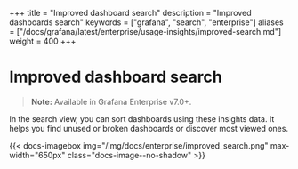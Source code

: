 +++
title = "Improved dashboard search"
description = "Improved dashboards search"
keywords = ["grafana", "search", "enterprise"]
aliases = ["/docs/grafana/latest/enterprise/usage-insights/improved-search.md"]
weight = 400
+++

# Improved dashboard search

> **Note:** Available in Grafana Enterprise v7.0+.

In the search view, you can sort dashboards using these insights data. It helps you find unused or broken dashboards or discover most viewed ones.

{{< docs-imagebox img="/img/docs/enterprise/improved_search.png" max-width="650px" class="docs-image--no-shadow" >}}



